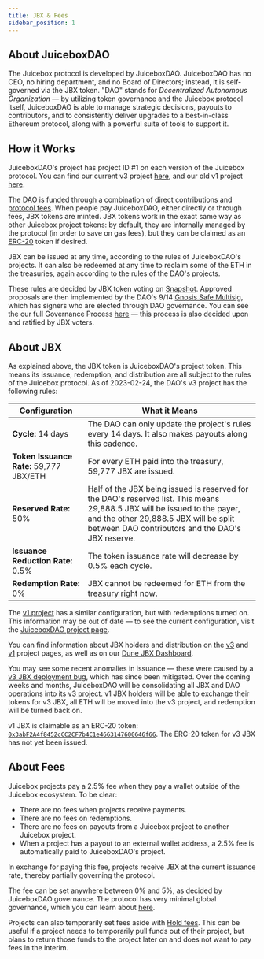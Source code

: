 ```yaml
---
title: JBX & Fees
sidebar_position: 1
---
```


## About JuiceboxDAO

The Juicebox protocol is developed by JuiceboxDAO. JuiceboxDAO has no CEO, no hiring department, and no Board of Directors; instead, it is self-governed via the JBX token. "DAO" stands for *Decentralized Autonomous Organization* — by utilizing token governance and the Juicebox protocol itself, JuiceboxDAO is able to manage strategic decisions, payouts to contributors, and to consistently deliver upgrades to a best-in-class Ethereum protocol, along with a powerful suite of tools to support it.

## How it Works

JuiceboxDAO's project has project ID #1 on each version of the Juicebox protocol. You can find our current v3 project [here](https://juicebox.money/@juicebox), and our old v1 project [here](https://juicebox.money/p/juicebox).

The DAO is funded through a combination of direct contributions and [protocol fees](#about-fees). When people pay JuiceboxDAO, either directly or through fees, JBX tokens are minted. JBX tokens work in the exact same way as other Juicebox project tokens: by default, they are internally managed by the protocol (in order to save on gas fees), but they can be claimed as an [ERC-20](https://ethereum.org/en/developers/docs/standards/tokens/erc-20/) token if desired.

JBX can be issued at any time, according to the rules of JuiceboxDAO's projects. It can also be redeemed at any time to reclaim some of the ETH in the treasuries, again according to the rules of the DAO's projects.

These rules are decided by JBX token voting on [Snapshot](https://snapshot.org/#/jbdao.eth/). Approved proposals are then implemented by the DAO's 9/14 [Gnosis Safe Multisig](https://app.safe.global/eth:0xAF28bcB48C40dBC86f52D459A6562F658fc94B1e/), which has signers who are elected through DAO governance. You can see the our full Governance Process [here](https://docs.juicebox.money/dao/process/) — this process is also decided upon and ratified by JBX voters.

## About JBX

As explained above, the JBX token is JuiceboxDAO's project token. This means its issuance, redemption, and distribution are all subject to the rules of the Juicebox protocol. As of 2023-02-24, the DAO's v3 project has the following rules:

| Configuration | What it Means |
| --- | --- |
| **Cycle:** 14 days | The DAO can only update the project's rules every 14 days. It also makes payouts along this cadence. |
| **Token Issuance Rate:** 59,777 JBX/ETH | For every ETH paid into the treasury, 59,777 JBX are issued. |
| **Reserved Rate:** 50% | Half of the JBX being issued is reserved for the DAO's reserved list. This means 29,888.5 JBX will be issued to the payer, and the other 29,888.5 JBX will be split between DAO contributors and the DAO's JBX reserve. |
| **Issuance Reduction Rate:** 0.5% | The token issuance rate will decrease by 0.5% each cycle. |
| **Redemption Rate:** 0% | JBX cannot be redeemed for ETH from the treasury right now. |

The [v1 project](https://juicebox.money/p/juicebox) has a similar configuration, but with redemptions turned on. This information may be out of date — to see the current configuration, visit the [JuiceboxDAO project page](https://juicebox.money/@juicebox).

You can find information about JBX holders and distribution on the [v3](https://juicebox.money/@juicebox) and [v1](https://juicebox.money/p/juicebox) project pages, as well as on our [Dune JBX Dashboard](https://dune.com/juicebox/jbx).

You may see some recent anomalies in issuance — these were caused by a [v3 JBX deployment bug](https://docs.juicebox.money/updates/v3-jbx-postmortem/), which has since been mitigated. Over the coming weeks and months, JuiceboxDAO will be consolidating all JBX and DAO operations into its [v3 project](https://juicebox.money/@juicebox). v1 JBX holders will be able to exchange their tokens for v3 JBX, all ETH will be moved into the v3 project, and redemption will be turned back on.

v1 JBX is claimable as an ERC-20 token: [`0x3abF2A4f8452cCC2CF7b4C1e4663147600646f66`](https://etherscan.io/address/0x3abF2A4f8452cCC2CF7b4C1e4663147600646f66). The ERC-20 token for v3 JBX has not yet been issued.

## About Fees

Juicebox projects pay a 2.5% fee when they pay a wallet outside of the Juicebox ecosystem. To be clear:

- There are no fees when projects receive payments.
- There are no fees on redemptions.
- There are no fees on payouts from a Juicebox project to another Juicebox project.
- When a project has a payout to an external wallet address, a 2.5% fee is automatically paid to JuiceboxDAO's project.

In exchange for paying this fee, projects receive JBX at the current issuance rate, thereby partially governing the protocol.

The fee can be set anywhere between 0% and 5%, as decided by JuiceboxDAO governance. The protocol has very minimal global governance, which you can learn about [here](https://docs.juicebox.money/dev/learn/administration/).

Projects can also temporarily set fees aside with [Hold fees](https://docs.juicebox.money/dev/learn/glossary/hold-fees/). This can be useful if a project needs to temporarily pull funds out of their project, but plans to return those funds to the project later on and does not want to pay fees in the interim.
